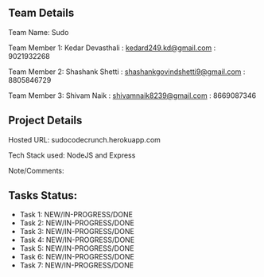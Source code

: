 ## Team Details

Team Name: Sudo

Team Member 1: Kedar Devasthali : kedard249.kd@gmail.com : 9021932268

Team Member 2: Shashank Shetti : shashankgovindshetti9@gmail.com : 8805846729

Team Member 3: Shivam Naik : shivamnaik8239@gmail.com : 8669087346

## Project Details

Hosted URL: sudocodecrunch.herokuapp.com

Tech Stack used:
NodeJS and Express

Note/Comments:
<any-other-information-you-need-to-add>

## Tasks Status:

- Task 1: NEW/IN-PROGRESS/DONE
- Task 2: NEW/IN-PROGRESS/DONE
- Task 3: NEW/IN-PROGRESS/DONE
- Task 4: NEW/IN-PROGRESS/DONE
- Task 5: NEW/IN-PROGRESS/DONE
- Task 6: NEW/IN-PROGRESS/DONE
- Task 7: NEW/IN-PROGRESS/DONE
